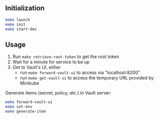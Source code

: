 

## Initialization
```sh
make launch
make init
make start-dev
```

## Usage
1. Run `make retrieve-root-token` to get the root token
2. Wait for a minute for service to be up
3. Get to Vault's UI, either
   - run `make forward-vault-ui` to access via "localhost:8200"
   - run `make get-vault-ui` to access the temporary URL provided by Minikube

Generate items (secret, policy, etc.) in Vault server:
```sh
make forward-vault-ui
make set-env
make generate-item
```
